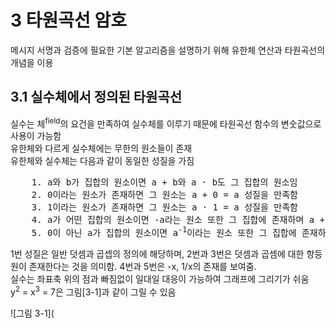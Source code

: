 # 3 타원곡선 암호
메시지 서명과 검증에 필요한 기본 알고리즘을 설명하기 위해 유한체 연산과 타원곡선의 개념을 이용

## 3.1 실수체에서 정의된 타원곡선
실수는 체<sup>field</sup>의 요건을 만족하여 실수체를 이루기 때문에 타원곡선 함수의 변숫값으로 사용이 가능함  
유한체와 다르게 실수체에는 무한의 원소들이 존재  
유한체와 실수체는 다음과 같이 동일한 성질을 가짐  

<pre>
    1. a와 b가 집합의 원소이면 a + b와 a · b도 그 집합의 원소임
    2. 0이라는 원소가 존재하면 그 원소는 a + 0 = a 성질을 만족함
    3. 1이라는 원소가 존재하면 그 원소는 a · 1 = a 성질을 만족함
    4. a가 어떤 집합의 원소이면 -a라는 원소 또한 그 집합에 존재하며 a + (-a) = 0 성질을 만족함
    5. 0이 아닌 a가 집합의 원소이면 a<sup>-1</sup>이라는 원소 또한 그 집합에 존재하며 그 원소는 a · a<sup>-1</sup> = 1 성질을 만족함
</pre>

1번 성질은 일반 덧셈과 곱셉의 정의에 해당하며, 2번과 3번은 덧셈과 곱셈에 대한 항등원이 존재한다는 것을 의미함. 4번과 5번은 -x, 1/x의 존재를 보여줌.  
실수는 좌표축 위의 점과 빠짐없이 일대일 대응이 가능하여 그래프에 그리기가 쉬움  
y<sup>2</sup> = x<sup>3</sup> = 7은 그림[3-1]과 같이 그릴 수 있음

![그림 3-1](
